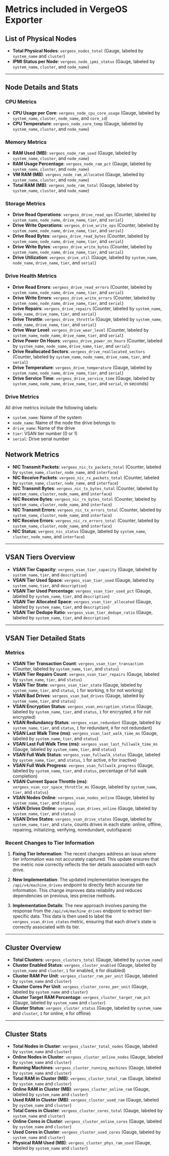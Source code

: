 # Metrics included in VergeOS Exporter

## List of Physical Nodes
- **Total Physical Nodes**: `vergeos_nodes_total` (Gauge, labeled by `system_name` and `cluster`)
- **IPMI Status per Node**: `vergeos_node_ipmi_status` (Gauge, labeled by `system_name`, `cluster`, and `node_name`)

---
## Node Details and Stats

### CPU Metrics
- **CPU Usage per Core**: `vergeos_node_cpu_core_usage` (Gauge, labeled by `system_name`, `cluster`, `node_name`, and `core_id`)
- **CPU Temperature**: `vergeos_node_core_temp` (Gauge, labeled by `system_name`, `cluster`, and `node_name`)

### Memory Metrics
- **RAM Used (MB)**: `vergeos_node_ram_used` (Gauge, labeled by `system_name`, `cluster`, and `node_name`)
- **RAM Usage Percentage**: `vergeos_node_ram_pct` (Gauge, labeled by `system_name`, `cluster`, and `node_name`)
- **VM RAM (MB)**: `vergeos_node_ram_allocated` (Gauge, labeled by `system_name`, `cluster`, and `node_name`)
- **Total RAM (MB)**: `vergeos_node_ram_total` (Gauge, labeled by `system_name`, `cluster`, and `node_name`)

### Storage Metrics
- **Drive Read Operations**: `vergeos_drive_read_ops` (Counter, labeled by `system_name`, `node_name`, `drive_name`, `tier`, and `serial`)
- **Drive Write Operations**: `vergeos_drive_write_ops` (Counter, labeled by `system_name`, `node_name`, `drive_name`, `tier`, and `serial`)
- **Drive Read Bytes**: `vergeos_drive_read_bytes` (Counter, labeled by `system_name`, `node_name`, `drive_name`, `tier`, and `serial`)
- **Drive Write Bytes**: `vergeos_drive_write_bytes` (Counter, labeled by `system_name`, `node_name`, `drive_name`, `tier`, and `serial`)
- **Drive Utilization**: `vergeos_drive_util` (Gauge, labeled by `system_name`, `node_name`, `drive_name`, `tier`, and `serial`)

### Drive Health Metrics
- **Drive Read Errors**: `vergeos_drive_read_errors` (Counter, labeled by `system_name`, `node_name`, `drive_name`, `tier`, and `serial`)
- **Drive Write Errors**: `vergeos_drive_write_errors` (Counter, labeled by `system_name`, `node_name`, `drive_name`, `tier`, and `serial`)
- **Drive Repairs**: `vergeos_drive_repairs` (Counter, labeled by `system_name`, `node_name`, `drive_name`, `tier`, and `serial`)
- **Drive Throttle**: `vergeos_drive_throttle` (Gauge, labeled by `system_name`, `node_name`, `drive_name`, `tier`, and `serial`)
- **Drive Wear Level**: `vergeos_drive_wear_level` (Counter, labeled by `system_name`, `node_name`, `drive_name`, `tier`, and `serial`)
- **Drive Power On Hours**: `vergeos_drive_power_on_hours` (Counter, labeled by `system_name`, `node_name`, `drive_name`, `tier`, and `serial`)
- **Drive Reallocated Sectors**: `vergeos_drive_reallocated_sectors` (Counter, labeled by `system_name`, `node_name`, `drive_name`, `tier`, and `serial`)
- **Drive Temperature**: `vergeos_drive_temperature` (Gauge, labeled by `system_name`, `node_name`, `drive_name`, `tier`, and `serial`)
- **Drive Service Time**: `vergeos_drive_service_time` (Gauge, labeled by `system_name`, `node_name`, `drive_name`, `tier`, and `serial`, in seconds)

### Drive Metrics
All drive metrics include the following labels:
- `system_name`: Name of the system
- `node_name`: Name of the node the drive belongs to
- `drive_name`: Name of the drive
- `tier`: VSAN tier number (0 or 1)
- `serial`: Drive serial number

## Network Metrics
- **NIC Transmit Packets**: `vergeos_nic_tx_packets_total` (Counter, labeled by `system_name`, `cluster`, `node_name`, and `interface`)
- **NIC Receive Packets**: `vergeos_nic_rx_packets_total` (Counter, labeled by `system_name`, `cluster`, `node_name`, and `interface`)
- **NIC Transmit Bytes**: `vergeos_nic_tx_bytes_total` (Counter, labeled by `system_name`, `cluster`, `node_name`, and `interface`)
- **NIC Receive Bytes**: `vergeos_nic_rx_bytes_total` (Counter, labeled by `system_name`, `cluster`, `node_name`, and `interface`)
- **NIC Transmit Errors**: `vergeos_nic_tx_errors_total` (Counter, labeled by `system_name`, `cluster`, `node_name`, and `interface`)
- **NIC Receive Errors**: `vergeos_nic_rx_errors_total` (Counter, labeled by `system_name`, `cluster`, `node_name`, and `interface`)
- **NIC Status**: `vergeos_nic_status` (Gauge, labeled by `system_name`, `cluster`, `node_name`, and `interface`)
---
## VSAN Tiers Overview
- **VSAN Tier Capacity**: `vergeos_vsan_tier_capacity` (Gauge, labeled by `system_name`, `tier`, and `description`)
- **VSAN Tier Used Space**: `vergeos_vsan_tier_used` (Gauge, labeled by `system_name`, `tier`, and `description`)
- **VSAN Tier Used Percentage**: `vergeos_vsan_tier_used_pct` (Gauge, labeled by `system_name`, `tier`, and `description`)
- **VSAN Tier Allocated Space**: `vergeos_vsan_tier_allocated` (Gauge, labeled by `system_name`, `tier`, and `description`)
- **VSAN Tier Dedupe Ratio**: `vergeos_vsan_tier_dedupe_ratio` (Gauge, labeled by `system_name`, `tier`, and `description`)

---
## VSAN Tier Detailed Stats

### Metrics
- **VSAN Tier Transaction Count**: `vergeos_vsan_tier_transaction` (Counter, labeled by `system_name`, `tier`, and `status`)
- **VSAN Tier Repairs Count**: `vergeos_vsan_tier_repairs` (Gauge, labeled by `system_name`, `tier`, and `status`)
- **VSAN Tier State**: `vergeos_vsan_tier_state` (Gauge, labeled by `system_name`, `tier`, and `status`, `1` for working, `0` for not working)
- **VSAN Bad Drives**: `vergeos_vsan_bad_drives` (Gauge, labeled by `system_name`, `tier`, and `status`)
- **VSAN Encryption Status**: `vergeos_vsan_encryption_status` (Gauge, labeled by `system_name`, `tier`, and `status`, `1` for encrypted, `0` for not encrypted)
- **VSAN Redundancy Status**: `vergeos_vsan_redundant` (Gauge, labeled by `system_name`, `tier`, and `status`, `1` for redundant, `0` for not redundant)
- **VSAN Last Walk Time (ms)**: `vergeos_vsan_last_walk_time_ms` (Gauge, labeled by `system_name`, `tier`, and `status`)
- **VSAN Last Full Walk Time (ms)**: `vergeos_vsan_last_fullwalk_time_ms` (Gauge, labeled by `system_name`, `tier`, and `status`)
- **VSAN Full Walk Status**: `vergeos_vsan_fullwalk_status` (Gauge, labeled by `system_name`, `tier`, and `status`, `1` for active, `0` for inactive)
- **VSAN Full Walk Progress**: `vergeos_vsan_fullwalk_progress` (Gauge, labeled by `system_name`, `tier`, and `status`, percentage of full walk completion)
- **VSAN Current Space Throttle (ms)**: `vergeos_vsan_cur_space_throttle_ms` (Gauge, labeled by `system_name`, `tier`, and `status`)
- **VSAN Nodes Online**: `vergeos_vsan_nodes_online` (Gauge, labeled by `system_name`, `tier`, and `status`)
- **VSAN Drives Online**: `vergeos_vsan_drives_online` (Gauge, labeled by `system_name`, `tier`, and `status`)
- **VSAN Drive States**: `vergeos_vsan_drive_states` (Gauge, labeled by `system_name`, `tier`, and `state`, counts drives in each state: online, offline, repairing, initializing, verifying, noredundant, outofspace)
### Recent Changes to Tier Information

1. **Fixing Tier Information**: The recent changes address an issue where tier information was not accurately captured. This update ensures that the metric now correctly reflects the tier details associated with each drive.

2. **New Implementation**: The updated implementation leverages the `/api/v4/machine_drives` endpoint to directly fetch accurate tier information. This change improves data reliability and reduces dependencies on previous, less precise methods.

3. **Implementation Details**: The new approach involves parsing the response from the `/api/v4/machine_drives` endpoint to extract tier-specific data. This data is then used to label the `vergeos_vsan_drive_states` metric, ensuring that each drive's state is correctly associated with its tier.

---
## Cluster Overview
- **Total Clusters**: `vergeos_clusters_total` (Gauge, labeled by `system_name`)
- **Cluster Enabled Status**: `vergeos_cluster_enabled` (Gauge, labeled by `system_name` and `cluster`, `1` for enabled, `0` for disabled)
- **Cluster RAM Per Unit**: `vergeos_cluster_ram_per_unit` (Gauge, labeled by `system_name` and `cluster`)
- **Cluster Cores Per Unit**: `vergeos_cluster_cores_per_unit` (Gauge, labeled by `system_name` and `cluster`)
- **Cluster Target RAM Percentage**: `vergeos_cluster_target_ram_pct` (Gauge, labeled by `system_name` and `cluster`)
- **Cluster Status**: `vergeos_cluster_status` (Gauge, labeled by `system_name` and `cluster`, `1` for online, `0` for offline)

---
## Cluster Stats
- **Total Nodes in Cluster**: `vergeos_cluster_total_nodes` (Gauge, labeled by `system_name` and `cluster`)
- **Online Nodes in Cluster**: `vergeos_cluster_online_nodes` (Gauge, labeled by `system_name` and `cluster`)
- **Running Machines**: `vergeos_cluster_running_machines` (Gauge, labeled by `system_name` and `cluster`)
- **Total RAM in Cluster (MB)**: `vergeos_cluster_total_ram` (Gauge, labeled by `system_name` and `cluster`)
- **Online RAM in Cluster (MB)**: `vergeos_cluster_online_ram` (Gauge, labeled by `system_name` and `cluster`)
- **Used RAM in Cluster (MB)**: `vergeos_cluster_used_ram` (Gauge, labeled by `system_name` and `cluster`)
- **Total Cores in Cluster**: `vergeos_cluster_cores_total` (Gauge, labeled by `system_name` and `cluster`)
- **Online Cores in Cluster**: `vergeos_cluster_online_cores` (Gauge, labeled by `system_name` and `cluster`)
- **Used Cores in Cluster**: `vergeos_cluster_used_cores` (Gauge, labeled by `system_name` and `cluster`)
- **Physical RAM Used (MB)**: `vergeos_cluster_phys_ram_used` (Gauge, labeled by `system_name` and `cluster`)

